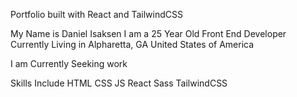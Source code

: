 Portfolio built with React and TailwindCSS

My Name is Daniel Isaksen I am a 25 Year Old Front End Developer
Currently Living in Alpharetta, GA United States of America

I am Currently Seeking work

Skills Include
HTML
CSS
JS
React
Sass
TailwindCSS
